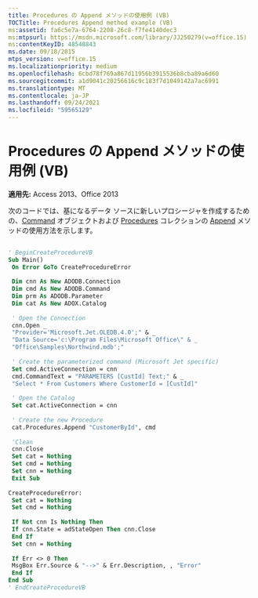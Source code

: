 ```yaml
---
title: Procedures の Append メソッドの使用例 (VB)
TOCTitle: Procedures Append method example (VB)
ms:assetid: fa6c5e7a-6764-2208-26c8-f7fe4140dec3
ms:mtpsurl: https://msdn.microsoft.com/library/JJ250279(v=office.15)
ms:contentKeyID: 48548843
ms.date: 09/18/2015
mtps_version: v=office.15
ms.localizationpriority: medium
ms.openlocfilehash: 6cbd78f769a867d11956b3915536b8cba89a6d60
ms.sourcegitcommit: a1d9041c20256616c9c183f7d1049142a7ac6991
ms.translationtype: MT
ms.contentlocale: ja-JP
ms.lasthandoff: 09/24/2021
ms.locfileid: "59565129"
---
```

# <a name="procedures-append-method-example-vb"></a>Procedures の Append メソッドの使用例 (VB)


**適用先:** Access 2013、Office 2013

次のコードでは、基になるデータ ソースに新しいプロシージャを作成するための、[Command](command-object-ado.md) オブジェクトおよび [Procedures](procedures-collection-adox.md) コレクションの [Append](append-method-adox-procedures.md) メソッドの使用方法を示します。

```vb 
 
' BeginCreateProcedureVB 
Sub Main() 
 On Error GoTo CreateProcedureError 
 
 Dim cnn As New ADODB.Connection 
 Dim cmd As New ADODB.Command 
 Dim prm As ADODB.Parameter 
 Dim cat As New ADOX.Catalog 
 
 ' Open the Connection 
 cnn.Open _ 
 "Provider='Microsoft.Jet.OLEDB.4.0';" & _ 
 "Data Source='c:\Program Files\Microsoft Office\" & _ 
 "Office\Samples\Northwind.mdb';" 
 
 ' Create the parameterized command (Microsoft Jet specific) 
 Set cmd.ActiveConnection = cnn 
 cmd.CommandText = "PARAMETERS [CustId] Text;" & _ 
 "Select * From Customers Where CustomerId = [CustId]" 
 
 ' Open the Catalog 
 Set cat.ActiveConnection = cnn 
 
 ' Create the new Procedure 
 cat.Procedures.Append "CustomerById", cmd 
 
 'Clean 
 cnn.Close 
 Set cat = Nothing 
 Set cmd = Nothing 
 Set cnn = Nothing 
 Exit Sub 
 
CreateProcedureError: 
 Set cat = Nothing 
 Set cmd = Nothing 
 
 If Not cnn Is Nothing Then 
 If cnn.State = adStateOpen Then cnn.Close 
 End If 
 Set cnn = Nothing 
 
 If Err <> 0 Then 
 MsgBox Err.Source & "-->" & Err.Description, , "Error" 
 End If 
End Sub 
' EndCreateProcedureVB 
```

